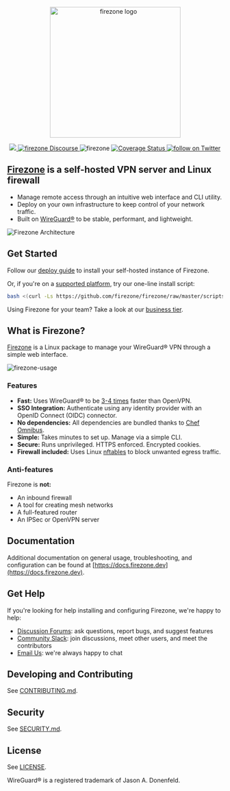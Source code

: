 <p align="center">
  <img src="https://user-images.githubusercontent.com/52545545/144147936-39f3e416-8ba0-4f24-915e-f0515f85bb64.png" alt="firezone logo" width="305"/>
</p>
<p align="center">
  <a href="https://github.com/firezone/firezone/releases">
    <img src="https://img.shields.io/github/v/release/firezone/firezone?color=%23999">
  </a>
  <a href="https://discourse.firez.one">
    <img src="https://img.shields.io/static/v1?logo=discourse&logoColor=959DA5&label=forum&labelColor=333a41&message=join&color=611f69" alt="firezone Discourse" />
  </a>
  <img src="https://img.shields.io/static/v1?logo=github&logoColor=959DA5&label=Test&labelColor=333a41&message=passing&color=3AC358" alt="firezone" />
  <a href="https://coveralls.io/github/firezone/firezone?branch=master">
    <img src="https://coveralls.io/repos/github/firezone/firezone/badge.svg?branch=master" alt="Coverage Status" />
  </a>
  <a href="https://twitter.com/intent/follow?screen_name=firezonehq">
    <img src="https://img.shields.io/twitter/follow/firezonehq?style=social&logo=twitter" alt="follow on Twitter">
  </a>
</p>

## [Firezone](https://www.firezone.dev) is a self-hosted VPN server and Linux firewall

* Manage remote access through an intuitive web interface and CLI utility.
* Deploy on your own infrastructure to keep control of your network traffic.
* Built on [WireGuard®](https://www.wireguard.com/) to be stable, performant, and lightweight.

![Firezone Architecture](https://user-images.githubusercontent.com/52545545/173246039-a1b37ef2-d885-4535-bca7-f5cd57da21a2.png)

## Get Started

Follow our [deploy guide](https://docs.firezone.dev/docs/deploy) to install your self-hosted instance of Firezone.

Or, if you're on a [supported platform](https://docs.firezone.dev/docs/deploy/supported-platforms/), try our one-line install script:

```bash
bash <(curl -Ls https://github.com/firezone/firezone/raw/master/scripts/install.sh)
```

Using Firezone for your team? Take a look at our [business tier](https://www.firezone.dev/pricing).

## What is Firezone?

[Firezone](https://www.firezone.dev) is a Linux package to manage your WireGuard® VPN through a simple web interface.

![firezone-usage](https://user-images.githubusercontent.com/52545545/147392573-fe4cb936-a0a8-436f-a69b-c0a9587de58b.gif)

### Features

* **Fast:** Uses WireGuard® to be [3-4 times](https://wireguard.com/performance/) faster than OpenVPN.
* **SSO Integration:** Authenticate using any identity provider with an OpenID Connect (OIDC) connector.
* **No dependencies:** All dependencies are bundled thanks to
[Chef Omnibus](https://github.com/chef/omnibus).
* **Simple:** Takes minutes to set up. Manage via a simple CLI.
* **Secure:** Runs unprivileged. HTTPS enforced. Encrypted cookies.
* **Firewall included:** Uses Linux [nftables](https://netfilter.org) to block unwanted egress traffic.

### Anti-features

Firezone is **not:**

* An inbound firewall
* A tool for creating mesh networks
* A full-featured router
* An IPSec or OpenVPN server

## Documentation

Additional documentation on general usage, troubleshooting, and configuration can be found at
[https://docs.firezone.dev](https://docs.firezone.dev).

## Get Help

If you're looking for help installing and configuring Firezone, we're happy to
help:

* [Discussion Forums](https://discourse.firez.one/): ask questions, report bugs, and suggest features
* [Community Slack](https://www.firezone.dev/slack): join discussions, meet other users, and meet the contributors
* [Email Us](mailto:team@firezone.dev): we're always happy to chat

## Developing and Contributing

See [CONTRIBUTING.md](CONTRIBUTING.md).

## Security

See [SECURITY.md](SECURITY.md).

## License

See [LICENSE](LICENSE).

WireGuard® is a registered trademark of Jason A. Donenfeld.
